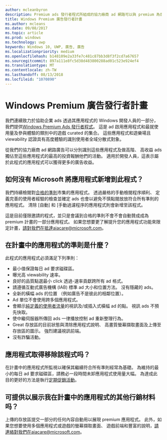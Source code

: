 ```yaml
---
author: mcleanbyron
description: Premium ads 發行者程式所組成的協力廠商 ad 網路可以與 premium 為目標的 ad 啟用應用程式的 curated 集合 Windows 高收益 ads。 此程式的應用程式是最佳就使用量及參與體驗的類別中。
title: Windows Premium 廣告發行者計畫
ms.author: mcleans
ms.date: 09/08/2017
ms.topic: article
ms.prod: windows
ms.technology: uwp
keywords: Windows 10, UWP, 廣告, 廣告
ms.localizationpriority: medium
ms.openlocfilehash: b148109e2a33fe7c481c87bb3d8f3f2cd7a67657
ms.sourcegitcommit: 897a111e8fc5d38d483800288ad01c523e924ef4
ms.translationtype: MT
ms.contentlocale: zh-TW
ms.lasthandoff: 08/13/2018
ms.locfileid: "1070890"
---
```

# <a name="windows-premium-ads-publishers-program"></a>Windows Premium 廣告發行者計畫

我們連續致力於協助企業 ads 透過其應用程式的 Windows 開發人員的一部分，我們提供[Windows Premium Ads 發行者程式](http://www.windowspremiumapps.com)。 這是 ad 啟用應用程式和最就使用量及參與體驗的類別中的遊戲 curated 的集合。 這些應用程式和遊樂場且 viewability 認證具有高度體驗的識別使用者全域分散式對象。

從我們的協力廠商 ad 網路廣告可以分別識別這些應用程式及做高階、 高收益 ads 獨佔至這些應用程式的最高的投資報酬他們的活動。 適用於開發人員，這表示屬於此程式的應用程式可以獲得更多的廣告收益。

## <a name="how-does-microsoft-add-apps-to-this-program"></a>如何沒有 Microsoft 將應用程式新增到此程式？ 

我們持續檢閱對[合格的準則](#what-are-the-criteria-for-apps-in-the-program)市集的應用程式。 透過嚴格的手動檢閱程序順利、 定義完善的使用者經驗的檢查並確定 ads 也會以避免不慎點閱放放符合所有準則的應用程式。 清除 [自動] 和 [手動過濾程序的應用程式則會新增至該程式。

這是目前僅限邀請的程式，並只是會議到合格的準則不會不會自動贊成成為 premium 計畫的一部分應用程式。 如果您想要更了解提升您的應用程式功能來限定計畫，請對我們在抵達aiacare@microsoft.com。

## <a name="what-are-the-criteria-for-apps-in-the-program"></a>在計畫中的應用程式的準則是什麼？

此程式的應用程式必須滿足下列準則：

* 最小值保證每日 ad 要求磁碟區。 
* 曝光高 viewability 速率。 
* 良好的品質點選最小 click 透過-速率貢獻跨所有 ad 格式。 
* 請遵循互動式廣告機構 (IAB) 標準 ad 大小和位置方法。 沒有隱藏的 ads。
* 全新的橫幅 ads 的位置 （例如廣告不是彼此的相鄰位置）。
* Ad 單位不會使用跨多個應用程式。
* 會顯示[純定義的使用者流量](https://blogs.windows.com/buildingapps/2017/08/31/best-practices-using-video-ads-windows-apps/)的視訊及/或插入式橫幅 ad 的點。 視訊 ads 不預先快取。 
* 使中繼伺服器所傳回 ads 一律播放控制 ad 重新整理行為。
* Great 存放區的目前狀態與清除應用程式說明、 高畫質螢幕擷取畫面及上傳至存放區的圖示。 強烈建議視訊前端。
* 沒有詐騙活動。

## <a name="can-apps-get-removed-from-the-program"></a>應用程式取得移除該程式吗？

在計畫中的應用程式所監視以確保其繼續符合所有準則經常為基礎。 為維持的最小的每日 ad 要求磁碟區，請務必一段時間未卸應用程式使用量大幅。 為達成此目的更好的方法是執行[定期促銷活動](https://developer.microsoft.com/en-us/store/promote-your-apps)。

## <a name="can-i-provide-additional-marketing-material-to-showcase-my-app-in-the-program"></a>可提供以展示我在計畫中的應用程式的其他行銷材料吗？ 

上傳的存放區提交一部分的任何內容自動用以展現 premium 應用程式。 此外，如果您想要使用多個應用程式或遊戲的螢幕擷取畫面、 遊戲前端和豐富的說明，請連絡對我們在aiacare@microsoft.com。

